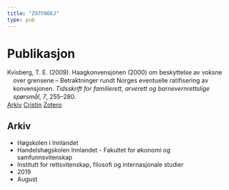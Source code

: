 ```yaml
---
title: "Z97FN6KJ"
type: pub
---
```

<h1>Publikasjon</h1>
<article id="csl-bib-container-Z97FN6KJ" class="csl-bib-container">
  <div class="csl-bib-body" style="line-height: 1.35; padding-left: 1em; text-indent:-1em;">
  <div class="csl-entry">Kvisberg, T. E. (2009). Haagkonvensjonen (2000) om beskyttelse av voksne over grensene &#x2013; Betraktninger rundt Norges eventuelle ratifisering av konvensjonen. <i>Tidsskrift for familierett, arverett og barnevernrettslige sp&#xF8;rsm&#xE5;l</i>, <i>7</i>, 255&#x2013;280.</div>
</div>
  <div class="csl-bib-buttons">
    <a href="#taxonomy-article-Z97FN6KJ" class="csl-bib-button">Arkiv</a>
    <a href="https://app.cristin.no/results/show.jsf?id=1718484" alt="Cristin URL" class="csl-bib-button">Cristin</a>
    <a href="http://zotero.org/groups/5402882/items/Z97FN6KJ" alt="Zotero URL" class="csl-bib-button">Zotero</a>
  </div>
  <div id="csl-bib-meta-container-Z97FN6KJ"></div>
</article>
<div id="csl-bib-meta-Z97FN6KJ" class="csl-bib-meta">
  <article id="taxonomy-article-Z97FN6KJ" class="taxonomy-article">
    <h1>Arkiv</h1>
    <ul>
      <li>Høgskolen i Innlandet</li>
      <li>Handelshøgskolen Innlandet - Fakultet for økonomi og samfunnsvitenskap</li>
      <li>Institutt for rettsvitenskap, filosofi og internasjonale studier</li>
      <li>2019</li>
      <li>August</li>
    </ul>
  </article>
</div>
